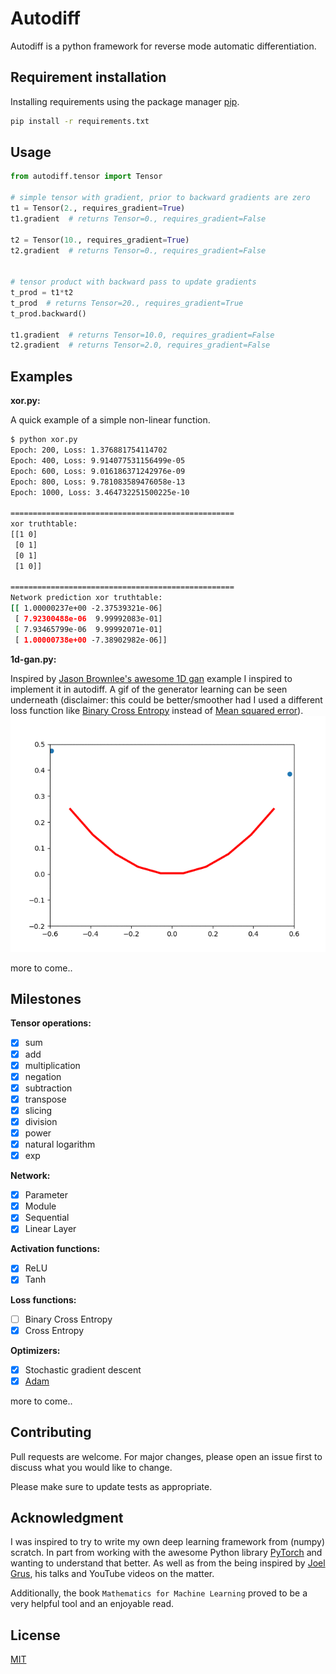 # Autodiff
Autodiff is a python framework for reverse mode automatic differentiation.

## Requirement installation

Installing requirements using the package manager [pip](https://pip.pypa.io/en/stable/).

```bash
pip install -r requirements.txt
```

## Usage

```python
from autodiff.tensor import Tensor

# simple tensor with gradient, prior to backward gradients are zero
t1 = Tensor(2., requires_gradient=True)
t1.gradient  # returns Tensor=0., requires_gradient=False

t2 = Tensor(10., requires_gradient=True)
t2.gradient  # returns Tensor=0., requires_gradient=False


# tensor product with backward pass to update gradients
t_prod = t1*t2
t_prod  # returns Tensor=20., requires_gradient=True
t_prod.backward()

t1.gradient  # returns Tensor=10.0, requires_gradient=False
t2.gradient  # returns Tensor=2.0, requires_gradient=False

```
## Examples
**xor.py:**


A quick example of a simple non-linear function.
```bash
$ python xor.py
Epoch: 200, Loss: 1.376881754114702
Epoch: 400, Loss: 9.914077531156499e-05
Epoch: 600, Loss: 9.016186371242976e-09
Epoch: 800, Loss: 9.781083589476058e-13
Epoch: 1000, Loss: 3.464732251500225e-10

==================================================
xor truthtable:
[[1 0]
 [0 1]
 [0 1]
 [1 0]]

==================================================
Network prediction xor truthtable:
[[ 1.00000237e+00 -2.37539321e-06]
 [ 7.92300488e-06  9.99992083e-01]
 [ 7.93465799e-06  9.99992071e-01]
 [ 1.00000738e+00 -7.38902982e-06]]
```

**1d-gan.py:**


Inspired by [Jason Brownlee's awesome 1D gan](https://machinelearningmastery.com/how-to-develop-a-generative-adversarial-network-for-a-1-dimensional-function-from-scratch-in-keras/)
example I inspired to implement it in autodiff. A gif of the generator
learning can be seen underneath (disclaimer: this could be better/smoother
had I used a different loss function like [Binary Cross Entropy](https://en.wikipedia.org/wiki/Cross_entropy)
instead of [Mean squared error](https://en.wikipedia.org/wiki/Mean_squared_error)).
![1dgan](./imgs/1d-gan.gif)

more to come..



## Milestones
**Tensor operations:**
- [x] sum
- [x] add
- [x] multiplication
- [x] negation
- [x] subtraction
- [x] transpose
- [x] slicing
- [x] division
- [x] power
- [x] natural logarithm
- [x] exp

**Network:**
- [x] Parameter
- [x] Module
- [x] Sequential
- [x] Linear Layer

**Activation functions:**
- [x] ReLU
- [x] Tanh

**Loss functions:**
- [ ] Binary Cross Entropy
- [x] Cross Entropy

**Optimizers:**
- [x] Stochastic gradient descent
- [x] [Adam](https://arxiv.org/abs/1412.6980)

more to come..
## Contributing
Pull requests are welcome. For major changes, please open an issue first to discuss what you would like to change.

Please make sure to update tests as appropriate.

## Acknowledgment
I was inspired to try to write my own deep learning framework from (numpy) scratch. In part from working with the awesome Python library [PyTorch](https://pytorch.org/) and wanting to understand that better. As well as from the being inspired by [Joel Grus](https://joelgrus.com/), his talks
and YouTube videos on the matter.

Additionally, the book `Mathematics for Machine Learning` proved to be a very
helpful tool and an enjoyable read.

## License
[MIT](https://choosealicense.com/licenses/mit/)